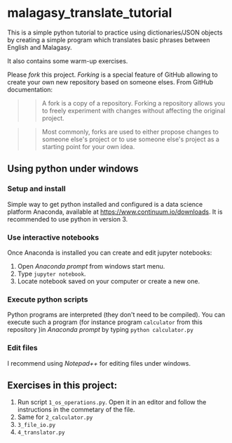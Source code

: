 # malagasy_translate_tutorial

This is a simple python tutorial to practice using dictionaries/JSON objects by creating a simple program which translates basic phrases between English and Malagasy.

It also contains some warm-up exercises.

Please *fork* this project. *Forking* is a special feature of GitHub allowing to create your own new repository based on someone elses. From GitHub documentation:

>> A fork is a copy of a repository. Forking a repository allows you to freely experiment with changes without affecting the original project.

>> Most commonly, forks are used to either propose changes to someone else's project or to use someone else's project as a starting point for your own idea.

## Using python under windows
### Setup and install
Simple way to get python installed and configured is a data science platform Anaconda, available at https://www.continuum.io/downloads. It is recommended to use python in version 3.

### Use interactive notebooks
Once Anaconda is installed you can create and edit jupyter notebooks:

1. Open *Anaconda prompt* from windows start menu.
2. Type `jupyter notebook`.
3. Locate notebook saved on your computer or create a new one.

### Execute python scripts
Python programs are interpreted (they don't need to be compiled). You can execute such a program (for instance program `calculator` from this repository )in *Anaconda prompt* by typing `python calculator.py`

### Edit files
I recommend using *Notepad++* for editing files under windows.

## Exercises in this project:
1. Run script `1_os_operations.py`. Open it in an editor and follow the instructions in the commetary of the file.
2. Same for `2_calculator.py`
3. `3_file_io.py`
4. `4_translator.py`
